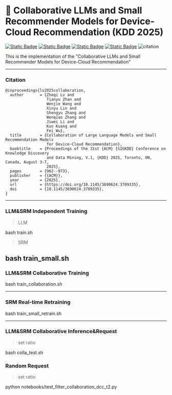 # 🚀 Collaborative LLMs and Small Recommender Models for Device-Cloud Recommendation (KDD 2025)

[![Static Badge](https://img.shields.io/badge/arXiv-2501.05647-logo?logo=arxiv&labelColor=red&color=peachpuff)](https://arxiv.org/abs/2501.05647) [![Static Badge](https://img.shields.io/badge/Scholar-LSC4Rec-logo?logo=Googlescholar&color=blue)](https://scholar.google.com/scholar?hl=zh-CN&as_sdt=0%2C5&q=Collaboration+of+Large+Language+Models+and+Small+Recommendation+Models+for+Device-Cloud+Recommendation&btnG=) [![Static Badge](https://img.shields.io/badge/Semantic-LSC4Rec-logo?logo=semanticscholar&labelcolor=purple&color=purple)](https://www.semanticscholar.org/paper/Collaboration-of-Large-Language-Models-and-Small-Lv-Zhan/6d8647203161ae4b700138f4ef1f6d4e39648c4c) [![Static Badge](https://img.shields.io/badge/GitHub-LSC4Rec-logo?logo=github&labelColor=black&color=lightgray)](https://github.com/HelloZicky/LSC4Rec) ![citation](https://img.shields.io/badge/dynamic/json?label=citation&query=citationCount&url=https://api.semanticscholar.org%2Fgraph%2Fv1%2Fpaper%2F6d8647203161ae4b700138f4ef1f6d4e39648c4c%3Ffields%3DcitationCount&style=social&logo=semanticscholar&labelColor=blue&color=skyblue&cacheSeconds=360)

This is the implementation of the "Collaborative LLMs and Small Recommender Models for Device-Cloud Recommendation"

---
### Citation

```
@inproceedings{lv2025collaboration,
  author       = {Zheqi Lv and
                  Tianyu Zhan and
                  Wenjie Wang and
                  Xinyu Lin and
                  Shengyu Zhang and
                  Wenqiao Zhang and
                  Jiwei Li and
                  Kun Kuang and
                  Fei Wu},
  title        = {Collaboration of Large Language Models and Small Recommendation Models
                  for Device-Cloud Recommendation},
  booktitle    = {Proceedings of the 31st {ACM} {SIGKDD} Conference on Knowledge Discovery
                  and Data Mining, V.1, {KDD} 2025, Toronto, ON, Canada, August 3-7,
                  2025},
  pages        = {962--973},
  publisher    = {{ACM}},
  year         = {2025},
  url          = {https://doi.org/10.1145/3690624.3709335},
  doi          = {10.1145/3690624.3709335},
}
```

---
### LLM&SRM Independent Training
> LLM

bash train.sh 

> SRM

bash train_small.sh
---
### LLM&SRM Collaborative Training
bash train_collaboration.sh 

---
### SRM Real-time Retraining
bash train_small_retrain.sh

---
### LLM&SRM Collaborative Inference&Request
> set ratio

bash colla_test.sh

### Random Request
> set ratio

python notebooks/test_filter_collaboration_dcc_t2.py
